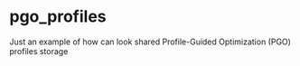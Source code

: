 # pgo_profiles
Just an example of how can look shared Profile-Guided Optimization (PGO) profiles storage
